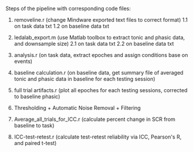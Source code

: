 Steps of the pipeline with corresponding code files:
1. removeline.r (change Mindware exported text files to correct format) 1.1 on task data txt 1.2 on baseline data txt
2. ledalab_export.m (use Matlab toolbox to extract tonic and phasic data, and downsample size) 2.1 on task data txt 2.2 on baseline data txt
3. analysis.r (on task data, extract epoches and assign conditions base on events)
4. baseline calculation.r (on baseline data, get summary file of averaged tonic and phasic data in baseline for each testing session)
5. full trial artifacts.r (plot all epoches for each testing sessions, corrected to baseline phasic)

6. Thresholding + Automatic Noise Removal + Filtering

7. Average_all_trials_for_ICC.r (calculate percent change in SCR from baseline to task)
8. ICC-test-retest.r (calculate test-retest reliability via ICC, Pearson's R, and paired t-test)
